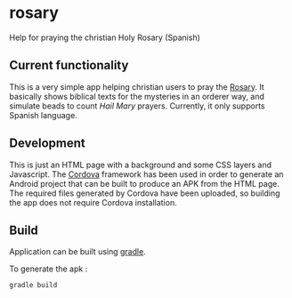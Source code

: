 # rosary
Help for praying the christian Holy Rosary (Spanish)

## Current functionality

This is a very simple app helping christian users to pray the [Rosary](https://en.wikipedia.org/wiki/Rosary).
It basically shows biblical texts for the mysteries in an orderer way, and simulate beads to count _Hail Mary_ prayers.
Currently, it only supports Spanish language.

## Development

This is just an HTML page with a background and some CSS layers and Javascript.
The [Cordova](https://cordova.apache.org/) framework has been used in order to generate an Android project that can be built to produce an APK from the HTML page.
The required files generated by Cordova have been uploaded, so building the app does not require Cordova installation.

## Build

Application can be built using [gradle](http://www.gradle.org).

To generate the apk :

	gradle build
